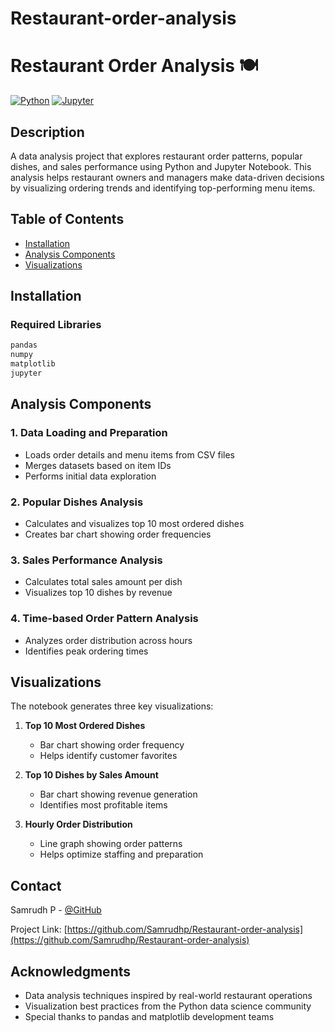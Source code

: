 # Restaurant-order-analysis
# Restaurant Order Analysis 🍽️

[![Python](https://img.shields.io/badge/Python-3.x-blue.svg)](https://python.org)
[![Jupyter](https://img.shields.io/badge/Jupyter-Notebook-orange.svg)](https://jupyter.org)


## Description
A data analysis project that explores restaurant order patterns, popular dishes, and sales performance using Python and Jupyter Notebook. This analysis helps restaurant owners and managers make data-driven decisions by visualizing ordering trends and identifying top-performing menu items.

## Table of Contents
- [Installation](#installation)
- [Analysis Components](#analysis-components)
- [Visualizations](#visualizations)

## Installation

### Required Libraries
```txt
pandas
numpy
matplotlib
jupyter
```


## Analysis Components

### 1. Data Loading and Preparation
- Loads order details and menu items from CSV files
- Merges datasets based on item IDs
- Performs initial data exploration

### 2. Popular Dishes Analysis
- Calculates and visualizes top 10 most ordered dishes
- Creates bar chart showing order frequencies

### 3. Sales Performance Analysis
- Calculates total sales amount per dish
- Visualizes top 10 dishes by revenue

### 4. Time-based Order Pattern Analysis
- Analyzes order distribution across hours
- Identifies peak ordering times

## Visualizations

The notebook generates three key visualizations:
1. **Top 10 Most Ordered Dishes**
   - Bar chart showing order frequency
   - Helps identify customer favorites

2. **Top 10 Dishes by Sales Amount**
   - Bar chart showing revenue generation
   - Identifies most profitable items

3. **Hourly Order Distribution**
   - Line graph showing order patterns
   - Helps optimize staffing and preparation


## Contact

Samrudh P - [@GitHub](https://github.com/Samrudhp)

Project Link: [https://github.com/Samrudhp/Restaurant-order-analysis](https://github.com/Samrudhp/Restaurant-order-analysis)

## Acknowledgments

* Data analysis techniques inspired by real-world restaurant operations
* Visualization best practices from the Python data science community
* Special thanks to pandas and matplotlib development teams
 
